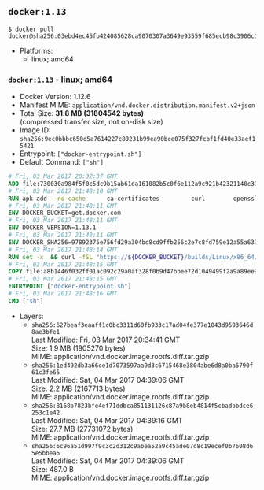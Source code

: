 ## `docker:1.13`

```console
$ docker pull docker@sha256:03ebd4ec45fb424085628ca9070307a3649e93559f685ecb98c3906c11eba211
```

-	Platforms:
	-	linux; amd64

### `docker:1.13` - linux; amd64

-	Docker Version: 1.12.6
-	Manifest MIME: `application/vnd.docker.distribution.manifest.v2+json`
-	Total Size: **31.8 MB (31804542 bytes)**  
	(compressed transfer size, not on-disk size)
-	Image ID: `sha256:9ec0bbbc650d5a7614227c80231b99ea90bce075f327fcbf1fd40e33aef15421`
-	Entrypoint: `["docker-entrypoint.sh"]`
-	Default Command: `["sh"]`

```dockerfile
# Fri, 03 Mar 2017 20:32:37 GMT
ADD file:730030a984f5f0c5dc9b15ab61da161082b5c0f6e112a9c921b42321140c3927 in / 
# Fri, 03 Mar 2017 21:48:10 GMT
RUN apk add --no-cache 		ca-certificates 		curl 		openssl
# Fri, 03 Mar 2017 21:48:11 GMT
ENV DOCKER_BUCKET=get.docker.com
# Fri, 03 Mar 2017 21:48:11 GMT
ENV DOCKER_VERSION=1.13.1
# Fri, 03 Mar 2017 21:48:11 GMT
ENV DOCKER_SHA256=97892375e756fd29a304bd8cd9ffb256c2e7c8fd759e12a55a6336e15100ad75
# Fri, 03 Mar 2017 21:48:14 GMT
RUN set -x 	&& curl -fSL "https://${DOCKER_BUCKET}/builds/Linux/x86_64/docker-${DOCKER_VERSION}.tgz" -o docker.tgz 	&& echo "${DOCKER_SHA256} *docker.tgz" | sha256sum -c - 	&& tar -xzvf docker.tgz 	&& mv docker/* /usr/local/bin/ 	&& rmdir docker 	&& rm docker.tgz 	&& docker -v
# Fri, 03 Mar 2017 21:48:15 GMT
COPY file:a8b1446f032ff01ac092c29a0af328f0b9d47bbee72d1049499f2a9a89ee988a in /usr/local/bin/ 
# Fri, 03 Mar 2017 21:48:15 GMT
ENTRYPOINT ["docker-entrypoint.sh"]
# Fri, 03 Mar 2017 21:48:16 GMT
CMD ["sh"]
```

-	Layers:
	-	`sha256:627beaf3eaaff1c0bc3311d60fb933c17ad04fe377e1043d9593646d8ae3bfe1`  
		Last Modified: Fri, 03 Mar 2017 20:34:41 GMT  
		Size: 1.9 MB (1905270 bytes)  
		MIME: application/vnd.docker.image.rootfs.diff.tar.gzip
	-	`sha256:1ed492db3a66ce1d7073597aa9d3c6715468e3804abe6d8a0ba6790f61c3fe65`  
		Last Modified: Sat, 04 Mar 2017 04:39:06 GMT  
		Size: 2.2 MB (2167713 bytes)  
		MIME: application/vnd.docker.image.rootfs.diff.tar.gzip
	-	`sha256:8168b7823bfe4ef71ddbca851131126c87a9b8eb4814f5cbadbbdce6253c1e42`  
		Last Modified: Sat, 04 Mar 2017 04:39:16 GMT  
		Size: 27.7 MB (27731072 bytes)  
		MIME: application/vnd.docker.image.rootfs.diff.tar.gzip
	-	`sha256:6c96a51d997f9c3c2d312c9abea52a9c45ade07d8c19ecef0b7608d65e5bbea6`  
		Last Modified: Sat, 04 Mar 2017 04:39:06 GMT  
		Size: 487.0 B  
		MIME: application/vnd.docker.image.rootfs.diff.tar.gzip
